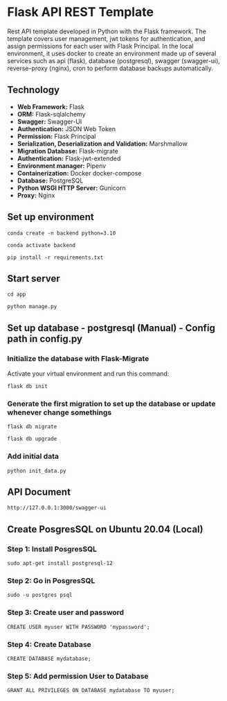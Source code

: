 # Flask API REST Template
Rest API template developed in Python with the Flask framework. The template covers user management, jwt tokens for authentication, and assign permissions for each user with Flask Principal. In the local environment, it uses docker to create an environment made up of several services such as api (flask), database (postgresql), swagger (swagger-ui), reverse-proxy (nginx), cron to perform database backups automatically.

## Technology
- **Web Framework:** Flask
- **ORM:** Flask-sqlalchemy
- **Swagger:** Swagger-UI
- **Authentication:** JSON Web Token
- **Permission:** Flask Principal
- **Serialization, Deserialization and Validation:** Marshmallow
- **Migration Database:** Flask-migrate
- **Authentication:** Flask-jwt-extended
- **Environment manager:** Pipenv
- **Containerization:** Docker docker-compose
- **Database:** PostgreSQL 
- **Python WSGI HTTP Server:** Gunicorn
- **Proxy:** Nginx
## Set up environment
```
conda create -n backend python=3.10
```
```   
conda activate backend
```
```
pip install -r requirements.txt
```
## Start server
```
cd app
```
```
python manage.py
```
## Set up database - postgresql (Manual) - Config path in config.py
### Initialize the database with Flask-Migrate
Activate your virtual environment and run this command:
```
flask db init
```
### Generate the first migration to set up the database or update whenever change somethings
```
flask db migrate
```
```
flask db upgrade
```
### Add initial data
```
python init_data.py
```
## API Document
```
http://127.0.0.1:3000/swagger-ui
```


## Create PosgresSQL on Ubuntu 20.04 (Local)
### Step 1: Install PosgresSQL
```
sudo apt-get install postgresql-12
```
### Step 2: Go in PosgresSQL
```
sudo -u postgres psql
```
### Step 3: Create user and password
```
CREATE USER myuser WITH PASSWORD 'mypassword';
```
### Step 4: Create Database
```
CREATE DATABASE mydatabase;
```
### Step 5: Add permission User to Database
```
GRANT ALL PRIVILEGES ON DATABASE mydatabase TO myuser;
```